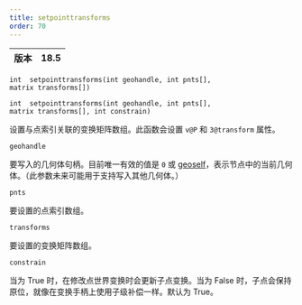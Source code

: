```yaml
---
title: setpointtransforms
order: 70
---
```

| 版本 | 18.5 |
| --- | --- |

`int  setpointtransforms(int geohandle, int pnts[], matrix transforms[])`

`int  setpointtransforms(int geohandle, int pnts[], matrix transforms[], int constrain)`

设置与点索引关联的变换矩阵数组。此函数会设置 `v@P` 和 `3@transform` 属性。

`geohandle`

要写入的几何体句柄。目前唯一有效的值是 `0` 或 [geoself](/zh-cn/houdini-vex/geometry/geoself "返回当前几何体的句柄")，表示节点中的当前几何体。（此参数未来可能用于支持写入其他几何体。）

`pnts`

要设置的点索引数组。

`transforms`

要设置的变换矩阵数组。

`constrain`

当为 True 时，在修改点世界变换时会更新子点变换。当为 False 时，子点会保持原位，就像在变换手柄上使用子级补偿一样。默认为 True。
